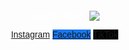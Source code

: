 ![background.jpg](https://github.com/user-attachments/assets/43974a51-4aa1-4f23-aa40-fea44524da27)
<!DOCTYPE html>
<html lang="ar" dir="rtl">
<head>
<meta charset="UTF-8">
<meta name="viewport" content="width=device-width, initial-scale=1.0">
<title>Luxe Fashion</title>
<style>
body {
  font-family: Tahoma, sans-serif;
  text-align: center;
  background: url('background.jpg') no-repeat center center fixed;
  background-size: cover;
  padding: 40px;
  color: white;
  position: relative;
  min-height: 100vh;
  margin: 0;
}

body::before {
  content: "";
  position: absolute;
  top: 0;
  left: 0;
  width: 100%;
  height: 100%;
  background: rgba(0,0,0,0.55);
  z-index: 0;
}

a {
  position: relative;
  z-index: 1;
  display: block;
  margin: 16px auto;
  padding: 14px 20px;
  width: 250px;
  text-decoration: none;
  color: white;
  border-radius: 6px;
  font-size: 18px;
  font-weight: bold;
  transition: 0.3s ease;
  text-shadow: 0 0 6px rgba(0,0,0,0.6);
}

.instagram { background-color: #E4405F; }
.facebook { background-color: #1877F2; }
.tiktok { background-color: #000000; }

a:hover {
  transform: scale(1.05);
  opacity: 0.9;
}
</style>
</head>

<body>
  <a class="instagram" href="https://www.instagram.com">Instagram</a>
  <a class="facebook" href="https://www.facebook.com">Facebook</a>
  <a class="tiktok" href="https://www.tiktok.com">TikTok</a>
</body>
</html>
